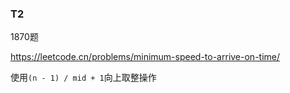 

### T2 

1870题

https://leetcode.cn/problems/minimum-speed-to-arrive-on-time/



使用`(n - 1) / mid + 1`向上取整操作




